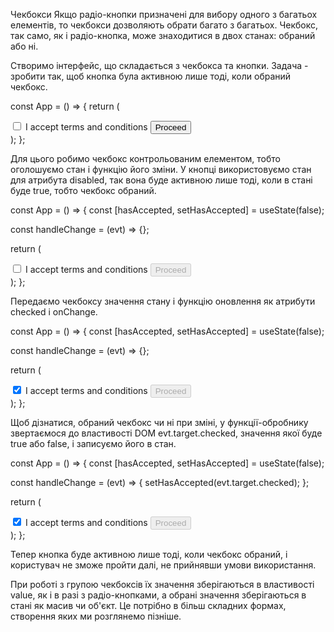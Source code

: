 Чекбокси
Якщо радіо-кнопки призначені для вибору одного з багатьох елементів, то чекбокси дозволяють обрати багато з багатьох. Чекбокс, так само, як і радіо-кнопка, може знаходитися в двох станах: обраний або ні.



Створимо інтерфейс, що складається з чекбокса та кнопки. Задача - зробити так, щоб кнопка була активною лише тоді, коли обраний чекбокс.



const App = () => {
  return (
    <div>
      <label>
        <input type="checkbox" name="terms" /> 
				I accept terms and conditions
      </label>
      <button type="button">Proceed</button>
    </div>
  );
};



Для цього робимо чекбокс контрольованим елементом, тобто оголошуємо стан і функцію його зміни. У кнопці використовуємо стан для атрибута disabled, так вона буде активною лише тоді, коли в стані буде true, тобто чекбокс обраний.



const App = () => {
  const [hasAccepted, setHasAccepted] = useState(false);

  const handleChange = (evt) => {};

  return (
    <div>
      <label>
        <input type="checkbox" name="terms" /> 
				I accept terms and conditions
      </label>
      <button type="button" disabled={hasAccepted}>
        Proceed
      </button>
    </div>
  );
};



Передаємо чекбоксу значення стану і функцію оновлення як атрибути checked і onChange.



const App = () => {
  const [hasAccepted, setHasAccepted] = useState(false);

  const handleChange = (evt) => {};

  return (
    <div>
      <label>
        <input
          type="checkbox"
          name="terms"
          checked={hasAccepted}
          onChange={handleChange}
        />
        I accept terms and conditions
      </label>
      <button type="button" disabled={hasAccepted}>
        Proceed
      </button>
    </div>
  );
};



Щоб дізнатися, обраний чекбокс чи ні при зміні, у функції-обробнику звертаємося до властивості DOM evt.target.checked, значення якої буде true або false, і записуємо його в стан.



const App = () => {
  const [hasAccepted, setHasAccepted] = useState(false);

  const handleChange = (evt) => {
    setHasAccepted(evt.target.checked);
  };

  return (
    <div>
      <label>
        <input
          type="checkbox"
          name="terms"
          checked={hasAccepted}
          onChange={handleChange}
        />
        I accept terms and conditions
      </label>
      <button type="button" disabled={hasAccepted}>
        Proceed
      </button>
    </div>
  );
};



Тепер кнопка буде активною лише тоді, коли чекбокс обраний, і користувач не зможе пройти далі, не прийнявши умови використання.



При роботі з групою чекбоксів їх значення зберігаються в властивості value, як і в разі з радіо-кнопками, а обрані значення зберігаються в стані як масив чи об'єкт. Це потрібно в більш складних формах, створення яких ми розглянемо пізніше.